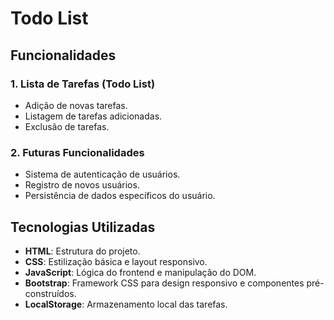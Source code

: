 # Todo List

## Funcionalidades
### 1. Lista de Tarefas (Todo List)
- Adição de novas tarefas.
- Listagem de tarefas adicionadas.
- Exclusão de tarefas.

### 2. Futuras Funcionalidades
- Sistema de autenticação de usuários.
- Registro de novos usuários.
- Persistência de dados específicos do usuário.

## Tecnologias Utilizadas

- **HTML**: Estrutura do projeto.
- **CSS**: Estilização básica e layout responsivo.
- **JavaScript**: Lógica do frontend e manipulação do DOM.
- **Bootstrap**: Framework CSS para design responsivo e componentes pré-construídos.
- **LocalStorage**: Armazenamento local das tarefas.

